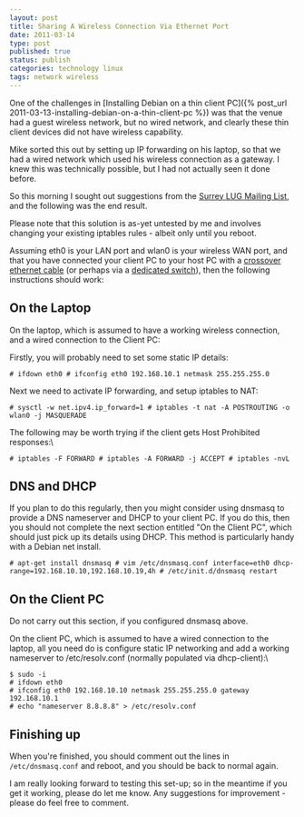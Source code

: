 ```yaml
--- 
layout: post 
title: Sharing A Wireless Connection Via Ethernet Port
date: 2011-03-14
type: post 
published: true 
status: publish
categories: technology linux
tags: network wireless
---
```


One of the challenges in 
[Installing Debian on a thin client PC]({% post_url 2011-03-13-installing-debian-on-a-thin-client-pc %}) was that the
venue had a guest wireless network, but no wired network, and clearly
these thin client devices did not have wireless capability.

Mike sorted this out by setting up IP forwarding on his laptop, so that
we had a wired network which used his wireless connection as a gateway.
I knew this was technically possible, but I had not actually seen it
done before.

<!--more-->

So this morning I sought out suggestions from the 
[Surrey LUG Mailing List](http://mailman.lug.org.uk/mailman/listinfo/surrey), and the
following was the end result.

Please note that this solution is as-yet untested by me and involves
changing your existing iptables rules - albeit only until you reboot.

Assuming eth0 is your LAN port and wlan0 is your wireless WAN port, and
that you have connected your client PC to your host PC with a 
[crossover ethernet cable](http://www.amazon.co.uk/gp/product/B000Q6JQCQ/ref=as_li_ss_tl?ie=UTF8&tag=robsquadnet-21&linkCode=as2&camp=1634&creative=19450&creativeASIN=B000Q6JQCQ)
(or perhaps via a [dedicated switch](http://www.amazon.co.uk/gp/product/B0000E5SEQ/ref=as_li_ss_tl?ie=UTF8&tag=robsquadnet-21&linkCode=as2&camp=1634&creative=19450&creativeASIN=B0000E5SEQ)),
then the following instructions should work:

On the Laptop
-------------

On the laptop, which is assumed to have a working wireless connection,
and a wired connection to the Client PC:

Firstly, you will probably need to set some static IP details:

    # ifdown eth0 # ifconfig eth0 192.168.10.1 netmask 255.255.255.0

Next we need to activate IP forwarding, and setup iptables to NAT:

    # sysctl -w net.ipv4.ip_forward=1 # iptables -t nat -A POSTROUTING -o wlan0 -j MASQUERADE

The following may be worth trying if the client gets Host Prohibited
responses:\

    # iptables -F FORWARD # iptables -A FORWARD -j ACCEPT # iptables -nvL

DNS and DHCP
------------

If you plan to do this regularly, then you might consider using dnsmasq
to provide a DNS nameserver and DHCP to your client PC. If you do this,
then you should not complete the next section entitled "On the Client
PC", which should just pick up its details using DHCP. This method is
particularly handy with a Debian net install.

    # apt-get install dnsmasq # vim /etc/dnsmasq.conf interface=eth0 dhcp-range=192.168.10.10,192.168.10.19,4h # /etc/init.d/dnsmasq restart

On the Client PC
----------------

Do not carry out this section, if you configured dnsmasq above.

On the client PC, which is assumed to have a wired connection to the
laptop, all you need do is configure static IP networking and add a
working nameserver to /etc/resolv.conf (normally populated via
dhcp-client):\

    $ sudo -i
    # ifdown eth0
    # ifconfig eth0 192.168.10.10 netmask 255.255.255.0 gateway 192.168.10.1
    # echo "nameserver 8.8.8.8" > /etc/resolv.conf

Finishing up
------------

When you're finished, you should comment out the lines in
`/etc/dnsmasq.conf` and reboot, and you should be back to normal again.

I am really looking forward to testing this set-up; so in the meantime
if you get it working, please do let me know. Any suggestions for
improvement - please do feel free to comment.

